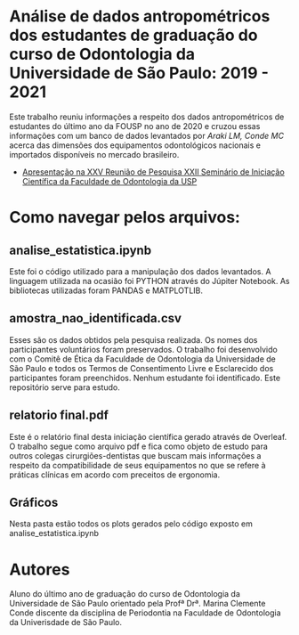 # Análise de dados antropométricos dos estudantes de graduação do curso de Odontologia da Universidade de São Paulo: 2019 - 2021

Este trabalho reuniu informações a respeito dos dados antropométricos de estudantes do último ano da FOUSP no ano de 2020 e cruzou essas informações com um banco de dados levantados por _Araki LM, Conde MC_ acerca das dimensões dos equipamentos odontológicos nacionais e importados disponíveis no mercado brasileiro. 

- [Apresentação na XXV Reunião de Pesquisa XXII Seminário de Iniciação Científica da Faculdade de Odontologia da USP](https://www.youtube.com/watch?v=mTkLtrePmRs)

# Como navegar pelos arquivos: 

## analise_estatistica.ipynb
Este foi o código utilizado para a manipulação dos dados levantados. A linguagem utilizada na ocasião foi PYTHON através do Júpiter Notebook. As bibliotecas utilizadas foram PANDAS e MATPLOTLIB. 

## amostra_nao_identificada.csv
Esses são os dados obtidos pela pesquisa realizada. Os nomes dos participantes voluntários foram preservados. O trabalho foi desenvolvido com o Comitê de Ética da Faculdade de Odontologia da Universidade de São Paulo e todos os Termos de Consentimento Livre e Esclarecido dos participantes foram preenchidos. Nenhum estudante foi identificado. Este repositório serve para estudo.

## relatorio final.pdf

Este é o relatório final desta iniciação científica gerado através de Overleaf. O trabalho segue como arquivo pdf e fica como objeto de estudo para outros colegas cirurgiões-dentistas que buscam mais informações a respeito da compatibilidade de seus equipamentos no que se refere à práticas clínicas em acordo com preceitos de ergonomia.

## Gráficos
Nesta pasta estão todos os plots gerados pelo código exposto em analise_estatistica.ipynb

# Autores
Aluno do último ano de graduação do curso de Odontologia da Universidade de São Paulo orientado pela Profª Drª. Marina Clemente Conde discente da disciplina de Periodontia na Faculdade de Odontologia da Univerisdade de São Paulo.




